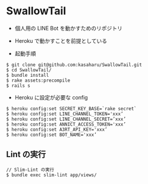 # SwallowTail

* 個人用の LINE Bot を動かすためのリポジトリ
* Heroku で動かすことを前提としている

* 起動手順

```
$ git clone git@github.com:kasaharu/SwallowTail.git
$ cd SwallowTail/
$ bundle install
$ rake assets:precompile
$ rails s
```

* Heroku に設定が必要な config

```
$ heroku config:set SECRET_KEY_BASE=`rake secret`
$ heroku config:set LINE_CHANNEL_TOKEN='xxx’
$ heroku config:set LINE_CHANNEL_SECRET=’xxx’
$ heroku config:set ANNICT_ACCESS_TOKEN='xxx’
$ heroku config:set A3RT_API_KEY='xxx’
$ heroku config:set BOT_NAME='xxx’
```

## Lint の実行

```
// Slim-Lint の実行
$ bundle exec slim-lint app/views/
```
